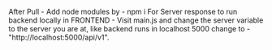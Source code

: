 After Pull - 
Add node modules by - npm i 
For Server response to run backend locally in FRONTEND - Visit main.js and change the server variable to the server you are at, like backend runs in localhost 5000 change to - "http://localhost:5000/api/v1".

